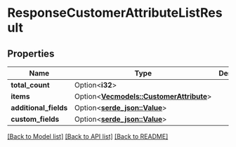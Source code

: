 # ResponseCustomerAttributeListResult

## Properties

Name | Type | Description | Notes
------------ | ------------- | ------------- | -------------
**total_count** | Option<**i32**> |  | [optional]
**items** | Option<[**Vec<models::CustomerAttribute>**](Customer_Attribute.md)> |  | [optional]
**additional_fields** | Option<[**serde_json::Value**](.md)> |  | [optional]
**custom_fields** | Option<[**serde_json::Value**](.md)> |  | [optional]

[[Back to Model list]](../README.md#documentation-for-models) [[Back to API list]](../README.md#documentation-for-api-endpoints) [[Back to README]](../README.md)


